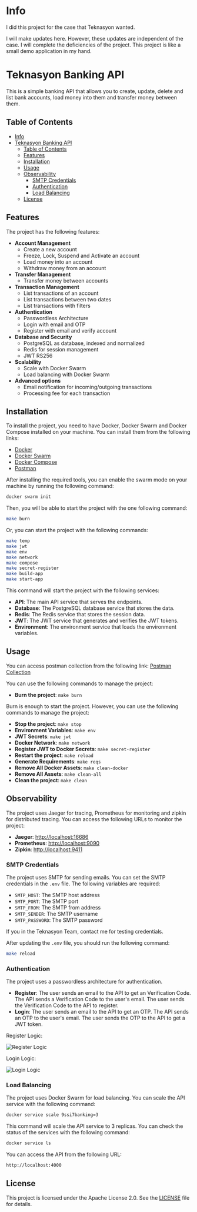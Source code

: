 # Info

I did this project for the case that Teknasyon wanted.

I will make updates here. However, these updates are independent of the case. I will complete the deficiencies of the project. This project is like a small demo application in my hand.

# Teknasyon Banking API

This is a simple banking API that allows you to create, update, delete and list bank accounts, load money into them and transfer money between them.

## Table of Contents
- [Info](#info)
- [Teknasyon Banking API](#teknasyon-banking-api)
  - [Table of Contents](#table-of-contents)
  - [Features](#features)
  - [Installation](#installation)
  - [Usage](#usage)
  - [Observability](#observability)
    - [SMTP Credentials](#smtp-credentials)
    - [Authentication](#authentication)
    - [Load Balancing](#load-balancing)
  - [License](#license)

## Features

The project has the following features:

- **Account Management**
  - Create a new account
  - Freeze, Lock, Suspend and Activate an account
  - Load money into an account
  - Withdraw money from an account
- **Transfer Management**
  - Transfer money between accounts
- **Transaction Management**
  - List transactions of an account
  - List transactions between two dates
  - List transactions with filters
- **Authentication**
  - Passwordless Architecture
  - Login with email and OTP
  - Register with email and verify account
- **Database and Security**
  - PostgreSQL as database, indexed and normalized
  - Redis for session management
  - JWT RS256
- **Scalability**
  - Scale with Docker Swarm
  - Load balancing with Docker Swarm
- **Advanced options**
  - Email notification for incoming/outgoing transactions
  - Processing fee for each transaction

## Installation

To install the project, you need to have Docker, Docker Swarm and Docker Compose installed on your machine. You can install them from the following links:

- [Docker](https://docs.docker.com/get-docker/)
- [Docker Swarm](https://docs.docker.com/engine/swarm/)
- [Docker Compose](https://docs.docker.com/compose/)
- [Postman](https://www.postman.com/downloads/)

After installing the required tools, you can enable the swarm mode on your machine by running the following command:

```bash
docker swarm init
```

Then, you will be able to start the project with the one following command:

```bash
make burn
```

Or, you can start the project with the following commands:

```bash
make temp
make jwt
make env
make network
make compose
make secret-register
make build-app
make start-app
```

This command will start the project with the following services:

- **API**: The main API service that serves the endpoints.
- **Database**: The PostgreSQL database service that stores the data.
- **Redis**: The Redis service that stores the session data.
- **JWT**: The JWT service that generates and verifies the JWT tokens.
- **Environment**: The environment service that loads the environment variables.

## Usage

You can access postman collection from the following link: [Postman Collection](./docs/banking.postman_collection.json)

You can use the following commands to manage the project:

- **Burn the project**: `make burn`

Burn is enough to start the project. However, you can use the following commands to manage the project:
- **Stop the project**: `make stop`
- **Environment Variables**: `make env`
- **JWT Secrets**: `make jwt`
- **Docker Network**: `make network`
- **Register JWT to Docker Secrets**: `make secret-register`
- **Restart the project**: `make reload`
- **Generate Requirements**: `make reqs`
- **Remove All Docker Assets**: `make clean-docker`
- **Remove All Assets**: `make clean-all`
- **Clean the project**: `make clean`

## Observability

The project uses Jaeger for tracing, Prometheus for monitoring and zipkin for distributed tracing. You can access the following URLs to monitor the project:

- **Jaeger**: [http://localhost:16686](http://localhost:16686)
- **Prometheus**: [http://localhost:9090](http://localhost:9090)
- **Zipkin**: [http://localhost:9411](http://localhost:9411)

### SMTP Credentials

The project uses SMTP for sending emails. You can set the SMTP credentials in the `.env` file. The following variables are required:

- `SMTP_HOST`: The SMTP host address
- `SMTP_PORT`: The SMTP port
- `SMTP_FROM`: The SMTP from address
- `SMTP_SENDER`: The SMTP username
- `SMTP_PASSWORD`: The SMTP password

If you in the Teknasyon Team, contact me for testing credentials.

After updating the `.env` file, you should run the following command:

```bash
make reload
```

### Authentication

The project uses a passwordless architecture for authentication.

- **Register**: The user sends an email to the API to get an Verification Code. The API sends a Verification Code to the user's email. The user sends the Verification Code to the API to register.
- **Login**: The user sends an email to the API to get an OTP. The API sends an OTP to the user's email. The user sends the OTP to the API to get a JWT token.

Register Logic:

![Register Logic](./docs/register_logic.png)

Login Logic:

![Login Logic](./docs/login_logic.png)


### Load Balancing

The project uses Docker Swarm for load balancing. You can scale the API service with the following command:

```bash
docker service scale 9ssi7banking=3
```

This command will scale the API service to 3 replicas. You can check the status of the services with the following command:

```bash
docker service ls
```

You can access the API from the following URL:

```bash
http://localhost:4000
```


## License

This project is licensed under the Apache License 2.0. See the [LICENSE](LICENSE) file for details.
